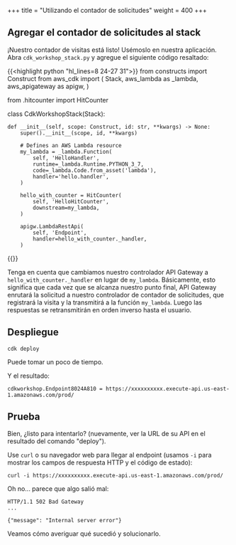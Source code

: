 +++
title = "Utilizando el contador de solicitudes"
weight = 400
+++

## Agregar el contador de solicitudes al stack

¡Nuestro contador de visitas está listo! Usémoslo en nuestra aplicación. Abra `cdk_workshop_stack.py` y agregue el siguiente código resaltado:

{{<highlight python "hl_lines=8 24-27 31">}}
from constructs import Construct
from aws_cdk import (
    Stack,
    aws_lambda as _lambda,
    aws_apigateway as apigw,
)

from .hitcounter import HitCounter


class CdkWorkshopStack(Stack):

    def __init__(self, scope: Construct, id: str, **kwargs) -> None:
        super().__init__(scope, id, **kwargs)

        # Defines an AWS Lambda resource
        my_lambda = _lambda.Function(
            self, 'HelloHandler',
            runtime=_lambda.Runtime.PYTHON_3_7,
            code=_lambda.Code.from_asset('lambda'),
            handler='hello.handler',
        )

        hello_with_counter = HitCounter(
            self, 'HelloHitCounter',
            downstream=my_lambda,
        )

        apigw.LambdaRestApi(
            self, 'Endpoint',
            handler=hello_with_counter._handler,
        )
{{</highlight>}}

Tenga en cuenta que cambiamos nuestro controlador API Gateway a `hello_with_counter._handler` en lugar de `my_lambda`. Básicamente, esto significa que cada vez que se alcanza nuestro punto final, API Gateway enrutará la solicitud a nuestro controlador de contador de solicitudes, que registrará la visita y la transmitirá a la función `my_lambda`. Luego las respuestas se retransmitirán en orden inverso hasta el usuario.

## Despliegue

```
cdk deploy
```
Puede tomar un poco de tiempo.

Y el resultado:

```
cdkworkshop.Endpoint8024A810 = https://xxxxxxxxxx.execute-api.us-east-1.amazonaws.com/prod/
```

## Prueba

Bien, ¿listo para intentarlo? (nuevamente, ver la URL de su API en el resultado del comando "deploy").

Use `curl` o su navegador web para llegar al endpoint (usamos `-i` para mostrar los campos de respuesta HTTP y el código de estado):

```
curl -i https://xxxxxxxxxx.execute-api.us-east-1.amazonaws.com/prod/
```

Oh no... parece que algo salió mal:

```
HTTP/1.1 502 Bad Gateway
...

{"message": "Internal server error"}
```

Veamos cómo averiguar qué sucedió y solucionarlo.
